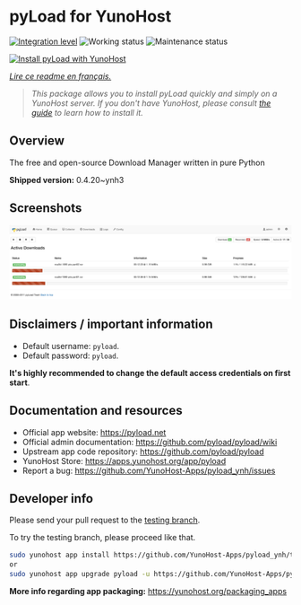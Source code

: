 <!--
N.B.: This README was automatically generated by https://github.com/YunoHost/apps/tree/master/tools/README-generator
It shall NOT be edited by hand.
-->

# pyLoad for YunoHost

[![Integration level](https://dash.yunohost.org/integration/pyload.svg)](https://dash.yunohost.org/appci/app/pyload) ![Working status](https://ci-apps.yunohost.org/ci/badges/pyload.status.svg) ![Maintenance status](https://ci-apps.yunohost.org/ci/badges/pyload.maintain.svg)

[![Install pyLoad with YunoHost](https://install-app.yunohost.org/install-with-yunohost.svg)](https://install-app.yunohost.org/?app=pyload)

*[Lire ce readme en français.](./README_fr.md)*

> *This package allows you to install pyLoad quickly and simply on a YunoHost server.
If you don't have YunoHost, please consult [the guide](https://yunohost.org/#/install) to learn how to install it.*

## Overview

The free and open-source Download Manager written in pure Python


**Shipped version:** 0.4.20~ynh3

## Screenshots

![Screenshot of pyLoad](./doc/screenshots/sample.png)

## Disclaimers / important information

-   Default username: `pyload`.
-   Default password: `pyload`.

**It's highly recommended to change the default access credentials on first start**.

## Documentation and resources

* Official app website: <https://pyload.net>
* Official admin documentation: <https://github.com/pyload/pyload/wiki>
* Upstream app code repository: <https://github.com/pyload/pyload>
* YunoHost Store: <https://apps.yunohost.org/app/pyload>
* Report a bug: <https://github.com/YunoHost-Apps/pyload_ynh/issues>

## Developer info

Please send your pull request to the [testing branch](https://github.com/YunoHost-Apps/pyload_ynh/tree/testing).

To try the testing branch, please proceed like that.

``` bash
sudo yunohost app install https://github.com/YunoHost-Apps/pyload_ynh/tree/testing --debug
or
sudo yunohost app upgrade pyload -u https://github.com/YunoHost-Apps/pyload_ynh/tree/testing --debug
```

**More info regarding app packaging:** <https://yunohost.org/packaging_apps>
